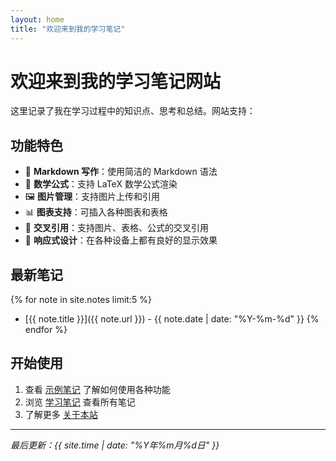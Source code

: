 ```yaml
---
layout: home
title: "欢迎来到我的学习笔记"
---
```


# 欢迎来到我的学习笔记网站

这里记录了我在学习过程中的知识点、思考和总结。网站支持：

## 功能特色

- 📝 **Markdown 写作**：使用简洁的 Markdown 语法
- 🔢 **数学公式**：支持 LaTeX 数学公式渲染
- 🖼️ **图片管理**：支持图片上传和引用
- 📊 **图表支持**：可插入各种图表和表格
- 🔗 **交叉引用**：支持图片、表格、公式的交叉引用
- 📱 **响应式设计**：在各种设备上都有良好的显示效果

## 最新笔记

{% for note in site.notes limit:5 %}
- [{{ note.title }}]({{ note.url }}) - {{ note.date | date: "%Y-%m-%d" }}
{% endfor %}

## 开始使用

1. 查看 [示例笔记](/notes/example-note/) 了解如何使用各种功能
2. 浏览 [学习笔记](/notes/) 查看所有笔记
3. 了解更多 [关于本站](/about/)

---

*最后更新：{{ site.time | date: "%Y年%m月%d日" }}* 